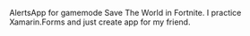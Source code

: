 AlertsApp for gamemode Save The World in Fortnite.
I practice Xamarin.Forms and just create app for my friend.
